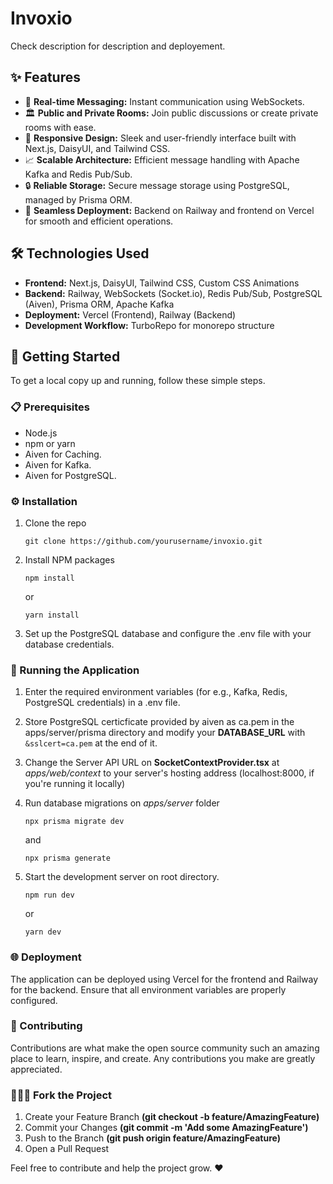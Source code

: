 # Invoxio

Check description for description and deployement.

## ✨ Features

- 🔄 **Real-time Messaging:** Instant communication using WebSockets.
- 🏛️ **Public and Private Rooms:** Join public discussions or create private rooms with ease.
- 📱 **Responsive Design:** Sleek and user-friendly interface built with Next.js, DaisyUI, and Tailwind CSS.
- 📈 **Scalable Architecture:** Efficient message handling with Apache Kafka and Redis Pub/Sub.
- 🔒 **Reliable Storage:** Secure message storage using PostgreSQL, managed by Prisma ORM.
- 🚀 **Seamless Deployment:** Backend on Railway and frontend on Vercel for smooth and efficient operations.

## 🛠️ Technologies Used

- **Frontend:** Next.js, DaisyUI, Tailwind CSS, Custom CSS Animations
- **Backend:** Railway, WebSockets (Socket.io), Redis Pub/Sub, PostgreSQL (Aiven), Prisma ORM, Apache Kafka
- **Deployment:** Vercel (Frontend), Railway (Backend)
- **Development Workflow:** TurboRepo for monorepo structure

## 🚀 Getting Started

To get a local copy up and running, follow these simple steps.

### 📋 Prerequisites

- Node.js
- npm or yarn
- Aiven for Caching.
- Aiven for Kafka.
- Aiven for PostgreSQL.

### ⚙️ Installation

1. Clone the repo
   ```
   git clone https://github.com/yourusername/invoxio.git
   ```

2. Install NPM packages
    ```
    npm install
    ```
    or
    ```
    yarn install
    ```

3. Set up the PostgreSQL database and configure the .env file with your database credentials.

### 🏃 Running the Application

1. Enter the required environment variables (for e.g., Kafka, Redis, PostgreSQL credentials) in a .env file.

2. Store PostgreSQL certicficate provided by aiven as ca.pem in the apps/server/prisma directory and modify your **DATABASE_URL** with ```&sslcert=ca.pem``` at the end of it.

3. Change the Server API URL on **SocketContextProvider.tsx** at *apps/web/context* to your server's hosting address (localhost:8000, if you're running it locally)

4. Run database migrations on *apps/server* folder
    ```
    npx prisma migrate dev
    ```
    and
    ```
    npx prisma generate
    ```

5. Start the development server on root directory.
    ```
    npm run dev
    ```
    or
    ```
    yarn dev
    ```

### 🌐 Deployment
The application can be deployed using Vercel for the frontend and Railway for the backend. Ensure that all environment variables are properly configured.

### 🤝 Contributing
Contributions are what make the open source community such an amazing place to learn, inspire, and create. Any contributions you make are greatly appreciated.

### 👨🏻‍💻 Fork the Project

1. Create your Feature Branch **(git checkout -b feature/AmazingFeature)**
2. Commit your Changes **(git commit -m 'Add some AmazingFeature')**
3. Push to the Branch **(git push origin feature/AmazingFeature)**
4. Open a Pull Request

Feel free to contribute and help the project grow. ❤️